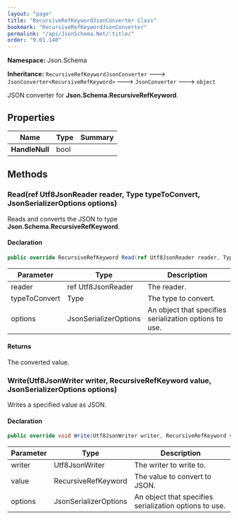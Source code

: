 ```yaml
---
layout: "page"
title: "RecursiveRefKeywordJsonConverter Class"
bookmark: "RecursiveRefKeywordJsonConverter"
permalink: "/api/JsonSchema.Net/:title/"
order: "9.01.140"
---
```

**Namespace:** Json.Schema

**Inheritance:**
`RecursiveRefKeywordJsonConverter`
 🡒 
`JsonConverter<RecursiveRefKeyword>`
 🡒 
`JsonConverter`
 🡒 
`object`

JSON converter for **Json.Schema.RecursiveRefKeyword**.

## Properties

| Name | Type | Summary |
|---|---|---|
| **HandleNull** | bool |  |

## Methods

### Read(ref Utf8JsonReader reader, Type typeToConvert, JsonSerializerOptions options)

Reads and converts the JSON to type **Json.Schema.RecursiveRefKeyword**.

#### Declaration

```c#
public override RecursiveRefKeyword Read(ref Utf8JsonReader reader, Type typeToConvert, JsonSerializerOptions options)
```

| Parameter | Type | Description |
|---|---|---|
| reader | ref Utf8JsonReader | The reader. |
| typeToConvert | Type | The type to convert. |
| options | JsonSerializerOptions | An object that specifies serialization options to use. |


#### Returns

The converted value.

### Write(Utf8JsonWriter writer, RecursiveRefKeyword value, JsonSerializerOptions options)

Writes a specified value as JSON.

#### Declaration

```c#
public override void Write(Utf8JsonWriter writer, RecursiveRefKeyword value, JsonSerializerOptions options)
```

| Parameter | Type | Description |
|---|---|---|
| writer | Utf8JsonWriter | The writer to write to. |
| value | RecursiveRefKeyword | The value to convert to JSON. |
| options | JsonSerializerOptions | An object that specifies serialization options to use. |


